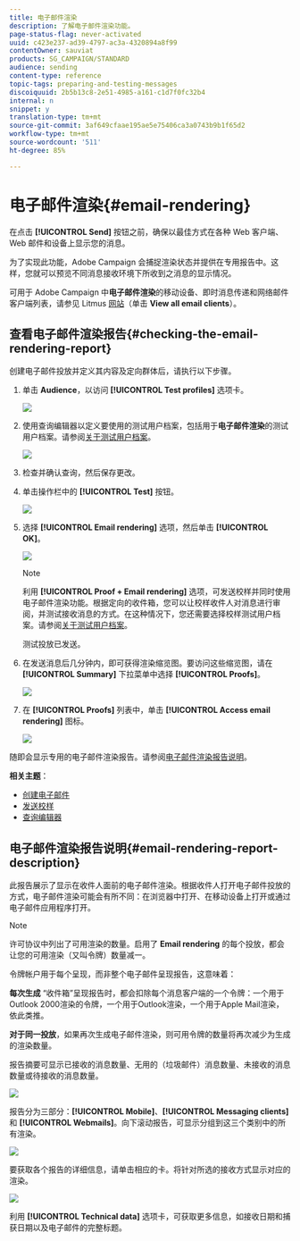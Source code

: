 ```yaml
---
title: 电子邮件渲染
description: 了解电子邮件渲染功能。
page-status-flag: never-activated
uuid: c423e237-ad39-4797-ac3a-4320894a8f99
contentOwner: sauviat
products: SG_CAMPAIGN/STANDARD
audience: sending
content-type: reference
topic-tags: preparing-and-testing-messages
discoiquuid: 2b5b13c8-2e51-4985-a161-c1d7f0fc32b4
internal: n
snippet: y
translation-type: tm+mt
source-git-commit: 3af649cfaae195ae5e75406ca3a0743b9b1f65d2
workflow-type: tm+mt
source-wordcount: '511'
ht-degree: 85%

---
```



# 电子邮件渲染{#email-rendering}

在点击 **[!UICONTROL Send]** 按钮之前，确保以最佳方式在各种 Web 客户端、Web 邮件和设备上显示您的消息。

为了实现此功能，Adobe Campaign 会捕捉渲染状态并提供在专用报告中。这样，您就可以预览不同消息接收环境下所收到之消息的显示情况。

可用于 Adobe Campaign 中&#x200B;**电子邮件渲染**&#x200B;的移动设备、即时消息传递和网络邮件客户端列表，请参见 Litmus [网站](https://litmus.com/email-testing)（单击 **View all email clients**）。

## 查看电子邮件渲染报告{#checking-the-email-rendering-report}

创建电子邮件投放并定义其内容及定向群体后，请执行以下步骤。

1. 单击 **Audience**，以访问 **[!UICONTROL Test profiles]** 选项卡。

   ![](assets/email_rendering_05.png)

1. 使用查询编辑器以定义要使用的测试用户档案，包括用于&#x200B;**电子邮件渲染**&#x200B;的测试用户档案。请参阅[关于测试用户档案](../../audiences/using/managing-test-profiles.md)。

   ![](assets/email_rendering_06.png)

1. 检查并确认查询，然后保存更改。
1. 单击操作栏中的 **[!UICONTROL Test]** 按钮。

   ![](assets/email_rendering_07.png)

1. 选择 **[!UICONTROL Email rendering]** 选项，然后单击 **[!UICONTROL OK]**。

   ![](assets/email_rendering_08.png)

   >[!NOTE]
   >
   >利用 **[!UICONTROL Proof + Email rendering]** 选项，可发送校样并同时使用电子邮件渲染功能。根据定向的收件箱，您可以让校样收件人对消息进行审阅，并测试接收消息的方式。在这种情况下，您还需要选择校样测试用户档案。请参阅[关于测试用户档案](../../audiences/using/managing-test-profiles.md)。

   测试投放已发送。

1. 在发送消息后几分钟内，即可获得渲染缩览图。要访问这些缩览图，请在 **[!UICONTROL Summary]** 下拉菜单中选择 **[!UICONTROL Proofs]**。

   ![](assets/email_rendering_03.png)

1. 在 **[!UICONTROL Proofs]** 列表中，单击 **[!UICONTROL Access email rendering]** 图标。

   ![](assets/email_rendering_04.png)

随即会显示专用的电子邮件渲染报告。请参阅[电子邮件渲染报告说明](#email-rendering-report-description)。

**相关主题**：

* [创建电子邮件](../../channels/using/creating-an-email.md)
* [发送校样](../../sending/using/sending-proofs.md)
* [查询编辑器](../../automating/using/editing-queries.md#about-query-editor)

## 电子邮件渲染报告说明{#email-rendering-report-description}

此报告展示了显示在收件人面前的电子邮件渲染。根据收件人打开电子邮件投放的方式，电子邮件渲染可能会有所不同：在浏览器中打开、在移动设备上打开或通过电子邮件应用程序打开。

>[!NOTE]
>
>许可协议中列出了可用渲染的数量。启用了 **Email rendering** 的每个投放，都会让您的可用渲染（又叫令牌）数量减一。
>
>令牌帐户用于每个呈现，而非整个电子邮件呈现报告，这意味着：
>
>**每次生成** “收件箱”呈现报告时，都会扣除每个消息客户端的一个令牌：一个用于Outlook 2000渲染的令牌，一个用于Outlook渲染，一个用于Apple Mail渲染，依此类推。
>
>**对于同一投放**，如果再次生成电子邮件渲染，则可用令牌的数量将再次减少为生成的渲染数量。


报告摘要可显示已接收的消息数量、无用的（垃圾邮件）消息数量、未接收的消息数量或待接收的消息数量。

![](assets/inbox_rendering_report.png)

报告分为三部分：**[!UICONTROL Mobile]**、**[!UICONTROL Messaging clients]** 和 **[!UICONTROL Webmails]**。向下滚动报告，可显示分组到这三个类别中的所有渲染。

![](assets/inbox_rendering_report_3.png)

要获取各个报告的详细信息，请单击相应的卡。将针对所选的接收方式显示对应的渲染。

![](assets/inbox_rendering_report_2.png)

利用 **[!UICONTROL Technical data]** 选项卡，可获取更多信息，如接收日期和捕获日期以及电子邮件的完整标题。
